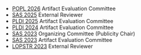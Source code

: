 
+ [POPL 2026](https://popl26.sigplan.org/) Artifact Evaluation Committee
+ [SAS 2025](https://2025.splashcon.org/home/sas-2025) External Reviewer
+ [PLDI 2025](https://pldi25.sigplan.org/) Artifact Evaluation Committee
+ [PLDI 2024](https://pldi24.sigplan.org/) Artifact Evaluation Committee
+ [SAS 2023](https://conf.researchr.org/home/sas-2023) Organizing Committee (Publicity Chair)
+ [SAS 2023](https://conf.researchr.org/home/sas-2023) Artifact Evaluation Committee
+ [LOPSTR 2023](https://lopstr.github.io/2023/) External Reviewer
